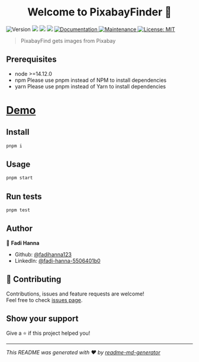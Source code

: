 <h1 align="center">Welcome to PixabayFinder 👋</h1>
<p>
  <img alt="Version" src="https://img.shields.io/badge/version-0.1.35-blue.svg?cacheSeconds=2592000" />
  <img src="https://img.shields.io/badge/node-%3E%3D14.12.0-blue.svg" />
  <img src="https://img.shields.io/badge/npm-Please%20use%20pnpm%20instead%20of%20NPM%20to%20install%20dependencies-blue.svg" />
  <img src="https://img.shields.io/badge/yarn-Please%20use%20pnpm%20instead%20of%20Yarn%20to%20install%20dependencies-blue.svg" />
  <a href="https://github.com/fadihanna123/PixabayFinder/blob/master/README.md" target="_blank">
    <img alt="Documentation" src="https://img.shields.io/badge/documentation-yes-brightgreen.svg" />
  </a>
  <a href="https://github.com/fadihanna123/PixabayFinder/graphs/commit-activity" target="_blank">
    <img alt="Maintenance" src="https://img.shields.io/badge/Maintained%3F-yes-green.svg" />
  </a>
  <a href="#" target="_blank">
    <img alt="License: MIT" src="https://img.shields.io/github/license/fadihanna123/PixabayFinder" />
  </a>
</p>

> PixabayFind gets images from Pixabay


## Prerequisites

- node >=14.12.0
- npm Please use pnpm instead of NPM to install dependencies
- yarn Please use pnpm instead of Yarn to install dependencies

# <a href='https://funny-moxie-323a72.netlify.app/'>Demo</a>

## Install

```sh
pnpm i
```

## Usage

```sh
pnpm start
```

## Run tests

```sh
pnpm test
```

## Author

👤 **Fadi Hanna**

* Github: [@fadihanna123](https://github.com/fadihanna123)
* LinkedIn: [@fadi-hanna-5506401b0](https://linkedin.com/in/fadi-hanna-5506401b0)

## 🤝 Contributing

Contributions, issues and feature requests are welcome!<br />Feel free to check [issues page](https://github.com/fadihanna123/PixabayFinder/issues). 

## Show your support

Give a ⭐️ if this project helped you!

***
_This README was generated with ❤️ by [readme-md-generator](https://github.com/kefranabg/readme-md-generator)_
